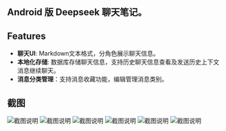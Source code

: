 ## Android 版 Deepseek 聊天笔记。
## Features
- **聊天UI**: Markdown文本格式，分角色展示聊天信息。
- **本地化存储**: 数据库存储聊天信息，支持历史聊天信息查看及发送历史上下文消息继续聊天。
- **消息分类管理**：支持消息收藏功能，编辑管理消息类别。
## 截图
  ![截图说明](./screenshot/Screenshot_20250617_1.jpg)
  ![截图说明](./screenshot/Screenshot_20250617_2.jpg)
  ![截图说明](./screenshot/Screenshot_20250617_3.jpg)
  ![截图说明](./screenshot/Screenshot_20250617_4.jpg)
  ![截图说明](./screenshot/Screenshot_20250617_5.jpg)
  ![截图说明](./screenshot/Screenshot_20250617_6.jpg)